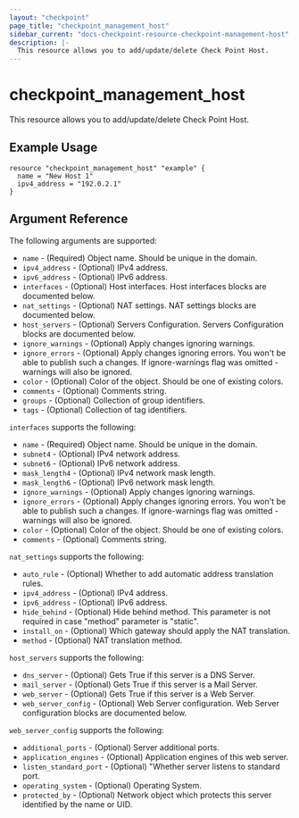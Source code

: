 ```yaml
---
layout: "checkpoint"
page_title: "checkpoint_management_host"
sidebar_current: "docs-checkpoint-resource-checkpoint-management-host"
description: |-
  This resource allows you to add/update/delete Check Point Host.
---
```


# checkpoint_management_host

This resource allows you to add/update/delete Check Point Host.

## Example Usage


```hcl
resource "checkpoint_management_host" "example" {
  name = "New Host 1"
  ipv4_address = "192.0.2.1"
}

```

## Argument Reference

The following arguments are supported:

* `name` - (Required) Object name. Should be unique in the domain.
* `ipv4_address` - (Optional) IPv4 address.
* `ipv6_address` - (Optional) IPv6 address.
* `interfaces` - (Optional) Host interfaces. Host interfaces blocks are documented below.
* `nat_settings` - (Optional) NAT settings. NAT settings blocks are documented below.
* `host_servers` - (Optional) Servers Configuration. Servers Configuration blocks are documented below.
* `ignore_warnings` - (Optional) Apply changes ignoring warnings.
* `ignore_errors` - (Optional) Apply changes ignoring errors. You won't be able to publish such a changes. If ignore-warnings flag was omitted - warnings will also be ignored.
* `color` - (Optional) Color of the object. Should be one of existing colors.
* `comments` - (Optional) Comments string.
* `groups` - (Optional) Collection of group identifiers.
* `tags` - (Optional) Collection of tag identifiers.


`interfaces` supports the following:
* `name` - (Required) Object name. Should be unique in the domain.
* `subnet4` - (Optional) IPv4 network address.
* `subnet6` - (Optional) IPv6 network address.
* `mask_length4` - (Optional) IPv4 network mask length.
* `mask_length6` - (Optional) IPv6 network mask length.
* `ignore_warnings` - (Optional) Apply changes ignoring warnings.
* `ignore_errors` - (Optional) Apply changes ignoring errors. You won't be able to publish such a changes. If ignore-warnings flag was omitted - warnings will also be ignored.
* `color` - (Optional) Color of the object. Should be one of existing colors.
* `comments` - (Optional) Comments string.

`nat_settings` supports the following:
* `auto_rule` - (Optional) Whether to add automatic address translation rules.
* `ipv4_address` - (Optional) IPv4 address.
* `ipv6_address` - (Optional) IPv6 address.
* `hide_behind` - (Optional) Hide behind method. This parameter is not required in case \"method\" parameter is \"static\".
* `install_on` - (Optional) Which gateway should apply the NAT translation.
* `method` - (Optional) NAT translation method.

`host_servers` supports the following:
* `dns_server` - (Optional) Gets True if this server is a DNS Server.
* `mail_server` - (Optional) Gets True if this server is a Mail Server.
* `web_server` - (Optional) Gets True if this server is a Web Server.
* `web_server_config` - (Optional) Web Server configuration. Web Server configuration blocks are documented below.

`web_server_config` supports the following:
* `additional_ports` - (Optional) Server additional ports.
* `application_engines` - (Optional) Application engines of this web server.
* `listen_standard_port` - (Optional) "Whether server listens to standard port.
* `operating_system` - (Optional) Operating System.
* `protected_by` - (Optional) Network object which protects this server identified by the name or UID.
